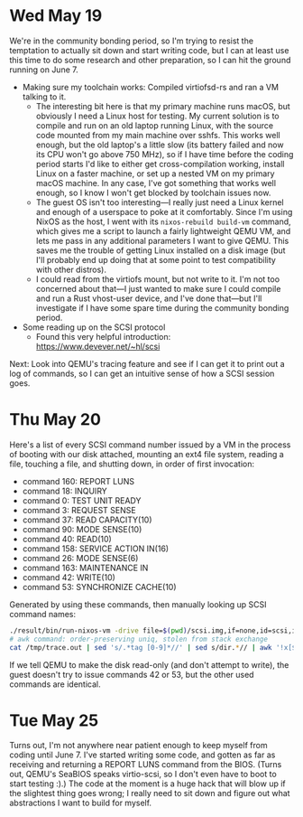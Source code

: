 <!-- vim: set sw=2 sts=2 et ai colorcolumn=73 tw=72 fo+=a: -->

# Wed May 19

We're in the community bonding period, so I'm trying to resist the
temptation to actually sit down and start writing code, but I can at
least use this time to do some research and other preparation, so I can
hit the ground running on June 7.

- Making sure my toolchain works: Compiled virtiofsd-rs and ran a VM
  talking to it.
  - The interesting bit here is that my primary machine runs macOS, but
    obviously I need a Linux host for testing. My current solution is to
    compile and run on an old laptop running Linux, with the source code
    mounted from my main machine over sshfs. This works well enough, but
    the old laptop's a little slow (its battery failed and now its CPU
    won't go above 750 MHz), so if I have time before the coding period
    starts I'd like to either get cross-compilation working, install
    Linux on a faster machine, or set up a nested VM on my primary macOS
    machine.  In any case, I've got something that works well enough, so
    I know I won't get blocked by toolchain issues now.
  - The guest OS isn't too interesting—I really just need a Linux kernel
    and enough of a userspace to poke at it comfortably. Since I'm using
    NixOS as the host, I went with its `nixos-rebuild build-vm` command,
    which gives me a script to launch a fairly lightweight QEMU VM, and
    lets me pass in any additional parameters I want to give QEMU. This
    saves me the trouble of getting Linux installed on a disk image (but
    I'll probably end up doing that at some point to test compatibility
    with other distros).
  - I could read from the virtiofs mount, but not write to it. I'm not
    too concerned about that—I just wanted to make sure I could compile
    and run a Rust vhost-user device, and I've done that—but I'll
    investigate if I have some spare time during the community bonding
    period.
- Some reading up on the SCSI protocol
  - Found this very helpful introduction:
    https://www.devever.net/~hl/scsi

Next: Look into QEMU's tracing feature and see if I can get it to print
out a log of commands, so I can get an intuitive sense of how a SCSI
session goes.

# Thu May 20

Here's a list of every SCSI command number issued by a VM in the process
of booting with our disk attached, mounting an ext4 file system, reading
a file, touching a file, and shutting down, in order of first
invocation:

- command 160: REPORT LUNS
- command 18: INQUIRY
- command 0: TEST UNIT READY
- command 3: REQUEST SENSE
- command 37: READ CAPACITY(10)
- command 90: MODE SENSE(10)
- command 40: READ(10)
- command 158: SERVICE ACTION IN(16)
- command 26: MODE SENSE(6)
- command 163: MAINTENANCE IN
- command 42: WRITE(10)
- command 53: SYNCHRONIZE CACHE(10)

Generated by using these commands, then manually looking up SCSI command
names:

```sh
./result/bin/run-nixos-vm -drive file=$(pwd)/scsi.img,if=none,id=scsi,index=2,werror=report -device virtio-scsi-pci -device scsi-hd,drive=scsi -trace 'scsi_req_parsed' 2>&1 | tee /tmp/trace.out
# awk command: order-preserving uniq, stolen from stack exchange
cat /tmp/trace.out | sed 's/.*tag [0-9]*//' | sed s/dir.*// | awk '!x[$0]++'
```

If we tell QEMU to make the disk read-only (and don't attempt to write),
the guest doesn't try to issue commands 42 or 53, but the other used
commands are identical.

# Tue May 25

Turns out, I'm not anywhere near patient enough to keep myself from
coding until June 7. I've started writing some code, and gotten as far
as receiving and returning a REPORT LUNS command from the BIOS. (Turns
out, QEMU's SeaBIOS speaks virtio-scsi, so I don't even have to boot to
start testing :).) The code at the moment is a huge hack that will blow
up if the slightest thing goes wrong; I really need to sit down and
figure out what abstractions I want to build for myself.
